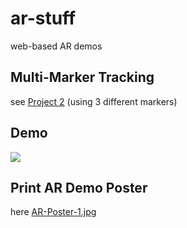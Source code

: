 # ar-stuff
web-based AR demos

## Multi-Marker Tracking
see <a href="https://github.com/peteee/ar-stuff/blob/main/project2.html">Project 2</a>
(using 3 different markers)

## Demo
<img src="https://raw.githubusercontent.com/peteee/ar-stuff/refs/heads/main/video/ARDemo.gif">

## Print AR Demo Poster
here <a href="https://github.com/peteee/ar-stuff/blob/main/AR-Poster-1.jpg?raw=true">AR-Poster-1.jpg</a>
